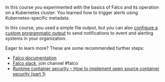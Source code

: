 In this course you experimented with the basics of Falco and its operation on a Kubernetes cluster. You learned how to trigger alerts using Kubernetes-specific metadata.

In this course, you used a simple file output, but you can also [configure a custom programmatic output](https://github.com/draios/falco/wiki/Falco-Alerts#program-output) to send notifications to event and alerting systems in your organization.

Eager to learn more? These are some recommended further steps:

- [Falco documentation](https://falco.org/docs/)
- [Falco slack](https://kubernetes.slack.com), join channel #falco
- [Runtime container security – How to implement open source container security (part 1)](https://bit.ly/3zWAAYV)
